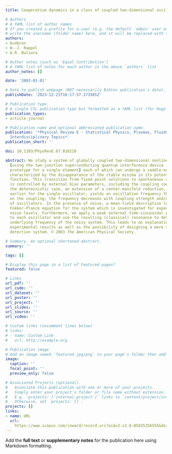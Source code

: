 ```yaml
---
title: Cooperative dynamics in a class of coupled two-dimensional oscillators

# Authors
# A YAML list of author names
# If you created a profile for a user (e.g. the default `admin` user at `content/authors/admin/`), 
# write the username (folder name) here, and it will be replaced with their full name and linked to their profile.
authors:
- Acebron
- W.-J. Rappel
- A.R. Bulsara

# Author notes (such as 'Equal Contribution')
# A YAML list of notes for each author in the above `authors` list
author_notes: []

date: '2003-01-01'

# Date to publish webpage (NOT necessarily Bibtex publication's date).
publishDate: '2023-12-21T16:17:57.173585Z'

# Publication type.
# A single CSL publication type but formatted as a YAML list (for Hugo requirements).
publication_types:
- article-journal

# Publication name and optional abbreviated publication name.
publication: '*Physical Review E - Statistical Physics, Plasmas, Fluids, and Related
  Interdisciplinary Topics*'
publication_short: ''

doi: 10.1103/PhysRevE.67.016210

abstract: We study a system of globally coupled two-dimensional nonlinear oscillators
  [using the two-junction superconducting quantum interference device (SQUID) as a
  prototype for a single element] each of which can undergo a saddle-node bifurcation
  characterized by the disappearance of the stable minima in its potential energy
  function. This transition from fixed point solutions to spontaneous oscillations
  is controlled by external bias parameters, including the coupling coefficient. For
  the deterministic case, an extension of a center-manifold reduction, carried out
  earlier for the single oscillator, yields an oscillation frequency that depends
  on the coupling; the frequency decreases with coupling strength and/or the number
  of oscillators. In the presence of noise, a mean-field description leads to a nonlinear
  Fokker-Planck equation for the system which is investigated for experimentally realistic
  noise levels. Furthermore, we apply a weak external time-sinusoidal probe signal
  to each oscillator and use the resulting (classical) resonance to determine the
  underlying frequency of the noisy system. This leads to an explanation of earlier
  experimental results as well as the possibility of designing a more sensitive SQUID-based
  detection system. © 2003 The American Physical Society.

# Summary. An optional shortened abstract.
summary: ''

tags: []

# Display this page in a list of Featured pages?
featured: false

# Links
url_pdf: ''
url_code: ''
url_dataset: ''
url_poster: ''
url_project: ''
url_slides: ''
url_source: ''
url_video: ''

# Custom links (uncomment lines below)
# links:
# - name: Custom Link
#   url: http://example.org

# Publication image
# Add an image named `featured.jpg/png` to your page's folder then add a caption below.
image:
  caption: ''
  focal_point: ''
  preview_only: false

# Associated Projects (optional).
#   Associate this publication with one or more of your projects.
#   Simply enter your project's folder or file name without extension.
#   E.g. `projects: ['internal-project']` links to `content/project/internal-project/index.md`.
#   Otherwise, set `projects: []`.
projects: []
links:
- name: URL
  url: 
    https://www.scopus.com/inward/record.uri?eid=2-s2.0-85035256555&doi=10.1103%2fPhysRevE.67.016210&partnerID=40&md5=a3096f5943862322c32fad6652af316d
---
```


Add the **full text** or **supplementary notes** for the publication here using Markdown formatting.
